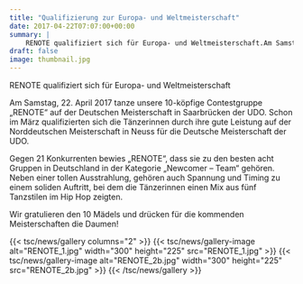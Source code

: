 ```yaml
---
title: "Qualifizierung zur Europa- und Weltmeisterschaft"
date: 2017-04-22T07:07:00+00:00
summary: |
    RENOTE qualifiziert sich für Europa- und Weltmeisterschaft.Am Samstag, 22. April 2017 tanze unsere 10-köpfige Contestgruppe „RENOTE“ auf der Deutschen Meisterschaft in Saarbrücken der UDO (United Dance Organisation- Die Streetdance Organisation!)
draft: false
image: thumbnail.jpg
---
```


RENOTE qualifiziert sich für Europa- und Weltmeisterschaft

Am Samstag, 22. April 2017 tanze unsere 10-köpfige Contestgruppe „RENOTE“ auf der Deutschen Meisterschaft in Saarbrücken der UDO. Schon im März qualifizierten sich die Tänzerinnen durch ihre gute Leistung auf der Norddeutschen Meisterschaft in Neuss für die Deutsche Meisterschaft der UDO.

Gegen 21 Konkurrenten bewies „RENOTE“, dass sie zu den besten acht Gruppen in Deutschland in der Kategorie „Newcomer – Team“ gehören. Neben einer tollen Ausstrahlung, gehören auch Spannung und Timing zu einem soliden Auftritt, bei dem die Tänzerinnen einen Mix aus fünf Tanzstilen im Hip Hop zeigten.

Wir gratulieren den 10 Mädels und drücken für die kommenden Meisterschaften die Daumen!

{{< tsc/news/gallery columns="2" >}}
  {{< tsc/news/gallery-image alt="RENOTE_1.jpg" width="300" height="225" src="RENOTE_1.jpg" >}}
  {{< tsc/news/gallery-image alt="RENOTE_2b.jpg" width="300" height="225" src="RENOTE_2b.jpg" >}}
{{< /tsc/news/gallery >}}


